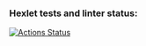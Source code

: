 ### Hexlet tests and linter status:
[![Actions Status](https://github.com/knesus/fullstack-javascript-project-98/actions/workflows/hexlet-check.yml/badge.svg)](https://github.com/knesus/fullstack-javascript-project-98/actions)